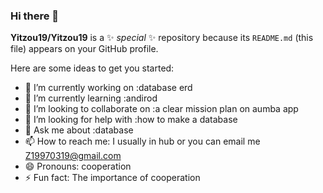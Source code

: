 ### Hi there 👋


**Yitzou19/Yitzou19** is a ✨ _special_ ✨ repository because its `README.md` (this file) appears on your GitHub profile.

Here are some ideas to get you started:

- 🔭 I’m currently working on :database erd
- 🌱 I’m currently learning :andirod
- 👯 I’m looking to collaborate on :a clear mission plan on aumba app
- 🤔 I’m looking for help with :how to make a database
- 💬 Ask me about :database
- 📫 How to reach me: I usually in hub or you can email me Z19970319@gmail.com
- 😄 Pronouns: cooperation
- ⚡ Fun fact: The importance of cooperation

